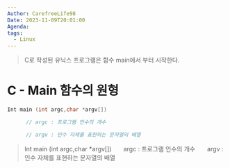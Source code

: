 ```yaml
---
Author: CarefreeLife98
Date: 2023-11-09T20:01:00
Agenda: 
tags:
  - Linux
---
```

> C로 작성된 유닉스 프로그램은 함수 main에서 부터 시작한다.

# C - Main 함수의 원형
```c
Int main (int argc,char *argv[])

      // argc : 프로그램 인수의 개수

      // argv : 인수 자체를 표현하는 문자열의 배열
```
> Int main (int argc,char \*argv[])
      argc : 프로그램 인수의 개수
      argv : 인수 자체를 표현하는 문자열의 배열